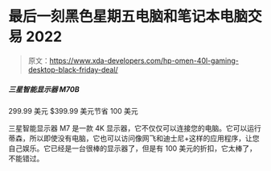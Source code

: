 # 最后一刻黑色星期五电脑和笔记本电脑交易 2022

> 原文：<https://www.xda-developers.com/hp-omen-40l-gaming-desktop-black-friday-deal/>

##### 三星智能显示器 M70B

299.99 美元 $399.99 美元节省 100 美元

三星智能显示器 M7 是一款 4K 显示器，它不仅仅可以连接您的电脑。它可以运行蒂森，所以即使没有电脑，它也可以访问像网飞和迪士尼+这样的应用程序，让您自己娱乐。它已经是一台很棒的显示器了，但是有 100 美元的折扣，它太棒了，不能错过。